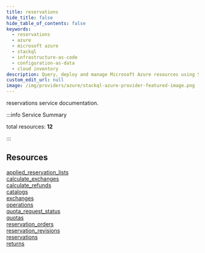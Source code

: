 ```yaml
---
title: reservations
hide_title: false
hide_table_of_contents: false
keywords:
  - reservations
  - azure
  - microsoft azure
  - stackql
  - infrastructure-as-code
  - configuration-as-data
  - cloud inventory
description: Query, deploy and manage Microsoft Azure resources using SQL
custom_edit_url: null
image: /img/providers/azure/stackql-azure-provider-featured-image.png
---
```


reservations service documentation.

:::info Service Summary

<div class="row">
<div class="providerDocColumn">
<span>total resources:&nbsp;<b>12</b></span><br />
</div>
</div>

:::

## Resources
<div class="row">
<div class="providerDocColumn">
<a href="/providers/azure/reservations/applied_reservation_lists/">applied_reservation_lists</a><br />
<a href="/providers/azure/reservations/calculate_exchanges/">calculate_exchanges</a><br />
<a href="/providers/azure/reservations/calculate_refunds/">calculate_refunds</a><br />
<a href="/providers/azure/reservations/catalogs/">catalogs</a><br />
<a href="/providers/azure/reservations/exchanges/">exchanges</a><br />
<a href="/providers/azure/reservations/operations/">operations</a>
</div>
<div class="providerDocColumn">
<a href="/providers/azure/reservations/quota_request_status/">quota_request_status</a><br />
<a href="/providers/azure/reservations/quotas/">quotas</a><br />
<a href="/providers/azure/reservations/reservation_orders/">reservation_orders</a><br />
<a href="/providers/azure/reservations/reservation_revisions/">reservation_revisions</a><br />
<a href="/providers/azure/reservations/reservations/">reservations</a><br />
<a href="/providers/azure/reservations/returns/">returns</a>
</div>
</div>